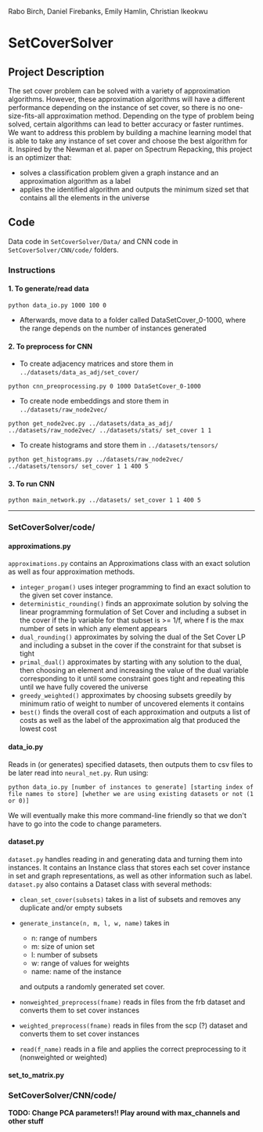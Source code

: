 Rabo Birch, Daniel Firebanks, Emily Hamlin, Christian Ikeokwu

# SetCoverSolver

## Project Description

The set cover problem can be solved with a variety of approximation algorithms. However, these approximation algorithms will have a different performance depending on the instance of set cover, so there is no one-size-fits-all approximation method. Depending on the type of problem being solved, certain algorithms can lead to better accuracy or faster runtimes. We want to address this problem by building a machine learning model that is able to take any instance of set cover and choose the best algorithm for it. Inspired by the Newman et al. paper on Spectrum Repacking, this project is an optimizer that: 

  * solves a classification problem given a graph instance and an approximation algorithm as a label
  * applies the identified algorithm and outputs the minimum sized set that contains all the elements in the universe

## Code

Data code in `SetCoverSolver/Data/` and CNN code in `SetCoverSolver/CNN/code/` folders.

### Instructions

#### 1. To generate/read data

` python data_io.py 1000 100 0 `

- Afterwards, move data to a folder called DataSetCover_0-1000, where the range depends on the number of instances generated

#### 2. To preprocess for CNN

- To create adjacency matrices and store them in ` ../datasets/data_as_adj/set_cover/ `

` python cnn_preoprocessing.py 0 1000 DataSetCover_0-1000 `

- To create node embeddings and store them in ` ../datasets/raw_node2vec/ `

` python get_node2vec.py ../datasets/data_as_adj/ ../datasets/raw_node2vec/ ../datasets/stats/ set_cover 1 1 `

- To create histograms and store them in ` ../datasets/tensors/ `

` python get_histograms.py ../datasets/raw_node2vec/ ../datasets/tensors/ set_cover 1 1 400 5 `


#### 3. To run CNN

` python main_network.py ../datasets/ set_cover 1 1 400 5 `

----------------------------------------------------------------

### SetCoverSolver/code/

#### approximations.py

`approximations.py` contains an Approximations class with an exact solution as well as four approximation methods.

  * `integer_progam()` uses integer programming to find an exact solution to the given set cover instance.
  * `deterministic_rounding()` finds an approximate solution by solving the linear programming formulation of Set Cover and including a subset in the cover if the lp variable for that subset is >= 1/f, where f is the max number of sets in which any element appears
  * `dual_rounding()` approximates by solving the dual of the Set Cover LP and including a subset in the cover if the constraint for that subset is tight
  * `primal_dual()` approximates by starting with any solution to the dual, then choosing an element and increasing the value of the dual variable corresponding to it until some constraint goes tight and repeating this until we have fully covered the universe
  * `greedy_weighted()` approximates by choosing subsets greedily by minimum ratio of weight to number of uncovered elements it contains
  * `best()` finds the overall cost of each approximation and outputs a list of costs as well as the label of the approximation alg that produced the lowest cost

#### data_io.py

Reads in (or generates) specified datasets, then outputs them to csv files to be later read into `neural_net.py`. Run using:

```python data_io.py [number of instances to generate] [starting index of file names to store] [whether we are using existing datasets or not (1 or 0)]```

We will eventually make this more command-line friendly so that we don't have to go into the code to change parameters.

#### dataset.py

`dataset.py` handles reading in and generating data and turning them into instances. It contains an Instance class that stores each set cover instance in set and graph representations, as well as other information such as label. `dataset.py` also contains a Dataset class with several methods:

  * `clean_set_cover(subsets)` takes in a list of subsets and removes any duplicate and/or empty subsets
  * `generate_instance(n, m, l, w, name)` takes in
      * n: range of numbers
      * m: size of union set
      * l: number of subsets
      * w: range of values for weights
      * name: name of the instance
    
      and outputs a randomly generated set cover.
      
  * `nonweighted_preprocess(fname)` reads in files from the frb dataset and converts them to set cover instances
  * `weighted_preprocess(fname)` reads in files from the scp (?) dataset and converts them to set cover instances
  * `read(f_name)` reads in a file and applies the correct preprocessing to it (nonweighted or weighted)

#### set_to_matrix.py

### SetCoverSolver/CNN/code/

__TODO: Change PCA parameters!! Play around with max_channels and other stuff__



